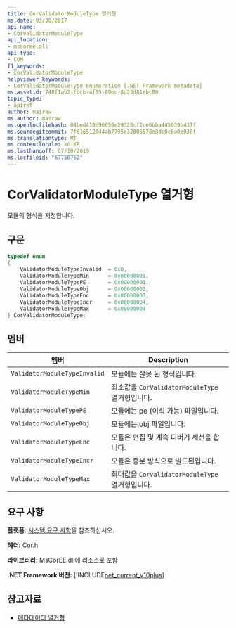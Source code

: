 ```yaml
---
title: CorValidatorModuleType 열거형
ms.date: 03/30/2017
api_name:
- CorValidatorModuleType
api_location:
- mscoree.dll
api_type:
- COM
f1_keywords:
- CorValidatorModuleType
helpviewer_keywords:
- CorValidatorModuleType enumeration [.NET Framework metadata]
ms.assetid: 748f1ab2-fbcb-4f55-89ec-8d23d81ebc80
topic_type:
- apiref
author: mairaw
ms.author: mairaw
ms.openlocfilehash: 04bed418d96658e29328cf2ce6bba445639b437f
ms.sourcegitcommit: 7f616512044ab7795e32806578e8dc0c6a0e038f
ms.translationtype: MT
ms.contentlocale: ko-KR
ms.lasthandoff: 07/10/2019
ms.locfileid: "67750752"
---
```

# <a name="corvalidatormoduletype-enumeration"></a>CorValidatorModuleType 열거형
모듈의 형식을 지정합니다.  
  
## <a name="syntax"></a>구문  
  
```cpp  
typedef enum  
{  
    ValidatorModuleTypeInvalid  = 0x0,  
    ValidatorModuleTypeMin      = 0x00000001,  
    ValidatorModuleTypePE       = 0x00000001,  
    ValidatorModuleTypeObj      = 0x00000002,  
    ValidatorModuleTypeEnc      = 0x00000003,  
    ValidatorModuleTypeIncr     = 0x00000004,  
    ValidatorModuleTypeMax      = 0x00000004  
} CorValidatorModuleType;  
```  
  
## <a name="members"></a>멤버  
  
|멤버|Description|  
|------------|-----------------|  
|`ValidatorModuleTypeInvalid`|모듈에는 잘못 된 형식입니다.|  
|`ValidatorModuleTypeMin`|최소값을 `CorValidatorModuleType` 열거형입니다.|  
|`ValidatorModuleTypePE`|모듈에는 pe (이식 가능) 파일입니다.|  
|`ValidatorModuleTypeObj`|모듈에는.obj 파일입니다.|  
|`ValidatorModuleTypeEnc`|모듈은 편집 및 계속 디버거 세션을 합니다.|  
|`ValidatorModuleTypeIncr`|모듈은 증분 방식으로 빌드된입니다.|  
|`ValidatorModuleTypeMax`|최대값을 `CorValidatorModuleType` 열거형입니다.|  
  
## <a name="requirements"></a>요구 사항  
 **플랫폼:** [시스템 요구 사항](../../../../docs/framework/get-started/system-requirements.md)을 참조하십시오.  
  
 **헤더:** Cor.h  
  
 **라이브러리:** MsCorEE.dll에 리소스로 포함  
  
 **.NET Framework 버전:** [!INCLUDE[net_current_v10plus](../../../../includes/net-current-v10plus-md.md)]  
  
## <a name="see-also"></a>참고자료

- [메타데이터 열거형](../../../../docs/framework/unmanaged-api/metadata/metadata-enumerations.md)
